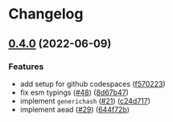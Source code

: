 # Changelog

## [0.4.0](https://github.com/devtomio/sodium/compare/v0.3.0...v0.4.0) (2022-06-09)


### Features

* add setup for github codespaces ([f570223](https://github.com/devtomio/sodium/commit/f5702230b487ae62c967dc3849ce417f3636fe9a))
* fix esm typings ([#48](https://github.com/devtomio/sodium/issues/48)) ([8d67b47](https://github.com/devtomio/sodium/commit/8d67b47c99eab4fb5962ec391293e1c21bb6cfe4))
* implement `generichash` ([#21](https://github.com/devtomio/sodium/issues/21)) ([c24d717](https://github.com/devtomio/sodium/commit/c24d717d1c964a95f4aa62ffbfbfd288345f8b0d))
* implement aead ([#29](https://github.com/devtomio/sodium/issues/29)) ([644f72b](https://github.com/devtomio/sodium/commit/644f72b21ea0e1b13b9f0ae2b741d78a7d31386f))
